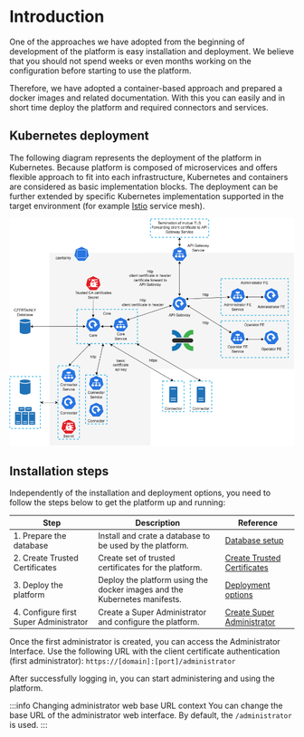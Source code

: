 # Introduction

One of the approaches we have adopted from the beginning of development of the platform is easy installation and deployment. We believe that you should not spend weeks or even months working on the configuration before starting to use the platform.

Therefore, we have adopted a container-based approach and prepared a docker images and related documentation. With this you can easily and in short time deploy the platform and required connectors and services.

## Kubernetes deployment

The following diagram represents the deployment of the platform in Kubernetes. Because platform is composed of microservices and offers flexible approach to fit into each infrastructure, Kubernetes and containers are considered as basic implementation blocks. The deployment can be further extended by specific Kubernetes implementation supported in the target environment (for example [Istio](https://istio.io/) service mesh).

![Kubernetes deployment diagram](../../assets/kubernetes/kubernetes-deployment-diagram.png)

## Installation steps

Independently of the installation and deployment options, you need to follow the steps below to get the platform up and running:

| Step                                   | Description                                                               | Reference                                                  |
|----------------------------------------|---------------------------------------------------------------------------|------------------------------------------------------------|
| 1. Prepare the database                | Install and crate a database to be used by the platform.                  | [Database setup](database-setup)                           |
| 2. Create Trusted Certificates         | Create set of trusted certificates for the platform.                      | [Create Trusted Certificates](create-trusted-certificates) |
| 3. Deploy the platform                 | Deploy the platform using the docker images and the Kubernetes manifests. | [Deployment options](deployment/deployment-options)        |
| 4. Configure first Super Administrator | Create a Super Administrator and configure the platform.                  | [Create Super Administrator](create-super-administrator)   |

Once the first administrator is created, you can access the Administrator Interface.
Use the following URL with the client certificate authentication (first administrator):
`https://[domain]:[port]/administrator`

After successfully logging in, you can start administering and using the platform.

:::info Changing administrator web base URL context
You can change the base URL of the administrator web interface. By default, the `/administrator` is used.
:::